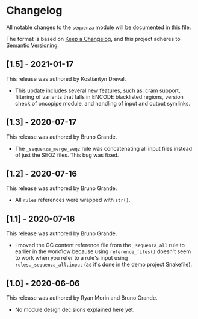 # Changelog

All notable changes to the `sequenza` module will be documented in this file.

The format is based on [Keep a Changelog](https://keepachangelog.com/en/1.0.0/),
and this project adheres to [Semantic Versioning](https://semver.org/spec/v2.0.0.html).


## [1.5] - 2021-01-17

This release was authored by Kostiantyn Dreval.

- This update includes several new features, such as: cram support, filtering of variants that falls in ENCODE blacklisted regions, version check of oncopipe module, and handling of input and output symlinks.

## [1.3] - 2020-07-17

This release was authored by Bruno Grande.

- The `_sequenza_merge_seqz` rule was concatenating all input files instead of just the SEQZ files. This bug was fixed.


## [1.2] - 2020-07-16

This release was authored by Bruno Grande.

- All `rules` references were wrapped with `str()`.

## [1.1] - 2020-07-16

This release was authored by Bruno Grande.

- I moved the GC content reference file from the `_sequenza_all` rule to earlier in the workflow because using `reference_files()` doesn't seem to work when you refer to a rule's input using `rules._sequenza_all.input` (as it's done in the demo project Snakefile).

## [1.0] - 2020-06-06

This release was authored by Ryan Morin and Bruno Grande.

<!-- TODO: Explain each important module design decision below. -->

- No module design decisions explained here yet.
